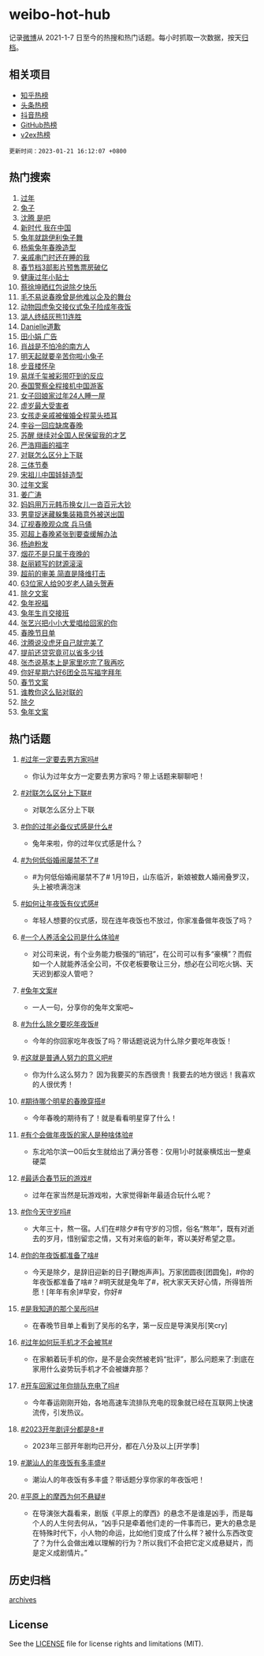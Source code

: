 # weibo-hot-hub

记录[微博](https://www.weibo.com)从 2021-1-7 日至今的热搜和热门话题。每小时抓取一次数据，按天[归档](archives)。

## 相关项目

- [知乎热榜](https://github.com/lonnyzhang423/zhihu-hot-hub)
- [头条热榜](https://github.com/lonnyzhang423/toutiao-hot-hub)
- [抖音热榜](https://github.com/lonnyzhang423/douyin-hot-hub)
- [GitHub热榜](https://github.com/lonnyzhang423/github-hot-hub)
- [v2ex热榜](https://github.com/lonnyzhang423/v2ex-hot-hub)


`更新时间：2023-01-21 16:12:07 +0800`

## 热门搜索

1. [过年](https://m.weibo.cn/search?containerid=100103type%3D1%26t%3D10%26q%3D%23%E8%BF%87%E5%B9%B4%23&stream_entry_id=51&isnewpage=1&extparam=seat%3D1%26c_type%3D51%26cate%3D10103%26pos%3D0%26filter_type%3Drealtimehot%26dgr%3D0%26display_time%3D1674288726%26pre_seqid%3D167428872643503624229&luicode=10000011&lfid=106003type%253D25%2526t%253D3%2526disable_hot%253D1%2526filter_type%253Drealtimehot)
1. [兔子](https://m.weibo.cn/search?containerid=100103type%3D1%26t%3D10%26q%3D%E5%85%94%E5%AD%90&stream_entry_id=31&isnewpage=1&extparam=seat%3D1%26c_type%3D31%26stream_entry_id%3D31%26realpos%3D1%26lcate%3D5001%26pos%3D0%26flag%3D16%26cate%3D5001%26q%3D%25E5%2585%2594%25E5%25AD%2590%26band_rank%3D1%26dgr%3D0%26filter_type%3Drealtimehot%26display_time%3D1674288726%26pre_seqid%3D167428872643503624229&luicode=10000011&lfid=106003type%253D25%2526t%253D3%2526disable_hot%253D1%2526filter_type%253Drealtimehot)
1. [沈腾 是吧](https://m.weibo.cn/search?containerid=100103type%3D1%26t%3D10%26q%3D%E6%B2%88%E8%85%BE+%E6%98%AF%E5%90%A7&stream_entry_id=31&isnewpage=1&extparam=seat%3D1%26c_type%3D31%26stream_entry_id%3D31%26realpos%3D2%26lcate%3D5001%26pos%3D1%26flag%3D0%26cate%3D5001%26q%3D%25E6%25B2%2588%25E8%2585%25BE%2520%25E6%2598%25AF%25E5%2590%25A7%26band_rank%3D2%26dgr%3D0%26filter_type%3Drealtimehot%26display_time%3D1674288726%26pre_seqid%3D167428872643503624229&luicode=10000011&lfid=106003type%253D25%2526t%253D3%2526disable_hot%253D1%2526filter_type%253Drealtimehot)
1. [新时代 我在中国](https://m.weibo.cn/search?containerid=100103type%3D1%26t%3D10%26q%3D%23%E6%96%B0%E6%97%B6%E4%BB%A3+%E6%88%91%E5%9C%A8%E4%B8%AD%E5%9B%BD%23&stream_entry_id=31&isnewpage=1&extparam=seat%3D1%26c_type%3D31%26stream_entry_id%3D31%26realpos%3D3%26lcate%3D5001%26pos%3D2%26flag%3D0%26cate%3D5001%26q%3D%2523%25E6%2596%25B0%25E6%2597%25B6%25E4%25BB%25A3%2520%25E6%2588%2591%25E5%259C%25A8%25E4%25B8%25AD%25E5%259B%25BD%2523%26band_rank%3D3%26dgr%3D0%26filter_type%3Drealtimehot%26display_time%3D1674288726%26pre_seqid%3D167428872643503624229&luicode=10000011&lfid=106003type%253D25%2526t%253D3%2526disable_hot%253D1%2526filter_type%253Drealtimehot)
1. [兔年就跳伊利兔子舞](https://m.weibo.cn/search?containerid=100103type%3D1%26t%3D10%26q%3D%23%E5%85%94%E5%B9%B4%E5%B0%B1%E8%B7%B3%E4%BC%8A%E5%88%A9%E5%85%94%E5%AD%90%E8%88%9E%23&stream_entry_id=31&isnewpage=1&extparam=seat%3D1%26c_type%3D31%26stream_entry_id%3D31%26lcate%3D5001%26pos%3D3%26cate%3D5001%26topic_ad%3D1%26q%3D%2523%25E5%2585%2594%25E5%25B9%25B4%25E5%25B0%25B1%25E8%25B7%25B3%25E4%25BC%258A%25E5%2588%25A9%25E5%2585%2594%25E5%25AD%2590%25E8%2588%259E%2523%26band_rank%3D4%26dgr%3D0%26filter_type%3Drealtimehot%26adid%3D178507%26display_time%3D1674288726%26pre_seqid%3D167428872643503624229&luicode=10000011&lfid=106003type%253D25%2526t%253D3%2526disable_hot%253D1%2526filter_type%253Drealtimehot)
1. [杨紫兔年春晚造型](https://m.weibo.cn/search?containerid=100103type%3D1%26t%3D10%26q%3D%23%E6%9D%A8%E7%B4%AB%E5%85%94%E5%B9%B4%E6%98%A5%E6%99%9A%E9%80%A0%E5%9E%8B%23&stream_entry_id=31&isnewpage=1&extparam=seat%3D1%26c_type%3D31%26stream_entry_id%3D31%26realpos%3D4%26lcate%3D5001%26pos%3D4%26flag%3D1%26cate%3D5001%26q%3D%2523%25E6%259D%25A8%25E7%25B4%25AB%25E5%2585%2594%25E5%25B9%25B4%25E6%2598%25A5%25E6%2599%259A%25E9%2580%25A0%25E5%259E%258B%2523%26band_rank%3D4%26dgr%3D0%26filter_type%3Drealtimehot%26display_time%3D1674288726%26pre_seqid%3D167428872643503624229&luicode=10000011&lfid=106003type%253D25%2526t%253D3%2526disable_hot%253D1%2526filter_type%253Drealtimehot)
1. [亲戚串门时还在睡的我](https://m.weibo.cn/search?containerid=100103type%3D1%26t%3D10%26q%3D%23%E4%BA%B2%E6%88%9A%E4%B8%B2%E9%97%A8%E6%97%B6%E8%BF%98%E5%9C%A8%E7%9D%A1%E7%9A%84%E6%88%91%23&stream_entry_id=31&isnewpage=1&extparam=seat%3D1%26c_type%3D31%26stream_entry_id%3D31%26realpos%3D5%26lcate%3D5001%26pos%3D5%26flag%3D0%26cate%3D5001%26q%3D%2523%25E4%25BA%25B2%25E6%2588%259A%25E4%25B8%25B2%25E9%2597%25A8%25E6%2597%25B6%25E8%25BF%2598%25E5%259C%25A8%25E7%259D%25A1%25E7%259A%2584%25E6%2588%2591%2523%26band_rank%3D5%26dgr%3D0%26filter_type%3Drealtimehot%26display_time%3D1674288726%26pre_seqid%3D167428872643503624229&luicode=10000011&lfid=106003type%253D25%2526t%253D3%2526disable_hot%253D1%2526filter_type%253Drealtimehot)
1. [春节档3部影片预售票房破亿](https://m.weibo.cn/search?containerid=100103type%3D1%26t%3D10%26q%3D%23%E6%98%A5%E8%8A%82%E6%A1%A33%E9%83%A8%E5%BD%B1%E7%89%87%E9%A2%84%E5%94%AE%E7%A5%A8%E6%88%BF%E7%A0%B4%E4%BA%BF%23&stream_entry_id=31&isnewpage=1&extparam=seat%3D1%26c_type%3D31%26stream_entry_id%3D31%26realpos%3D6%26lcate%3D5001%26pos%3D6%26flag%3D0%26cate%3D5001%26q%3D%2523%25E6%2598%25A5%25E8%258A%2582%25E6%25A1%25A33%25E9%2583%25A8%25E5%25BD%25B1%25E7%2589%2587%25E9%25A2%2584%25E5%2594%25AE%25E7%25A5%25A8%25E6%2588%25BF%25E7%25A0%25B4%25E4%25BA%25BF%2523%26band_rank%3D6%26dgr%3D0%26filter_type%3Drealtimehot%26display_time%3D1674288726%26pre_seqid%3D167428872643503624229&luicode=10000011&lfid=106003type%253D25%2526t%253D3%2526disable_hot%253D1%2526filter_type%253Drealtimehot)
1. [健康过年小贴士](https://m.weibo.cn/search?containerid=100103type%3D1%26t%3D10%26q%3D%23%E5%81%A5%E5%BA%B7%E8%BF%87%E5%B9%B4%E5%B0%8F%E8%B4%B4%E5%A3%AB%23&stream_entry_id=31&isnewpage=1&extparam=seat%3D1%26c_type%3D31%26stream_entry_id%3D31%26lcate%3D5001%26pos%3D7%26cate%3D5001%26q%3D%2523%25E5%2581%25A5%25E5%25BA%25B7%25E8%25BF%2587%25E5%25B9%25B4%25E5%25B0%258F%25E8%25B4%25B4%25E5%25A3%25AB%2523%26band_rank%3D7%26dgr%3D0%26filter_type%3Drealtimehot%26adid%3D178481%26display_time%3D1674288726%26pre_seqid%3D167428872643503624229&luicode=10000011&lfid=106003type%253D25%2526t%253D3%2526disable_hot%253D1%2526filter_type%253Drealtimehot)
1. [蔡徐坤晒红包说除夕快乐](https://m.weibo.cn/search?containerid=100103type%3D1%26t%3D10%26q%3D%23%E8%94%A1%E5%BE%90%E5%9D%A4%E6%99%92%E7%BA%A2%E5%8C%85%E8%AF%B4%E9%99%A4%E5%A4%95%E5%BF%AB%E4%B9%90%23&stream_entry_id=31&isnewpage=1&extparam=seat%3D1%26c_type%3D31%26stream_entry_id%3D31%26realpos%3D7%26lcate%3D5001%26pos%3D8%26flag%3D1%26cate%3D5001%26q%3D%2523%25E8%2594%25A1%25E5%25BE%2590%25E5%259D%25A4%25E6%2599%2592%25E7%25BA%25A2%25E5%258C%2585%25E8%25AF%25B4%25E9%2599%25A4%25E5%25A4%2595%25E5%25BF%25AB%25E4%25B9%2590%2523%26band_rank%3D7%26dgr%3D0%26filter_type%3Drealtimehot%26display_time%3D1674288726%26pre_seqid%3D167428872643503624229&luicode=10000011&lfid=106003type%253D25%2526t%253D3%2526disable_hot%253D1%2526filter_type%253Drealtimehot)
1. [毛不易说春晚曾是他难以企及的舞台](https://m.weibo.cn/search?containerid=100103type%3D1%26t%3D10%26q%3D%23%E6%AF%9B%E4%B8%8D%E6%98%93%E8%AF%B4%E6%98%A5%E6%99%9A%E6%9B%BE%E6%98%AF%E4%BB%96%E9%9A%BE%E4%BB%A5%E4%BC%81%E5%8F%8A%E7%9A%84%E8%88%9E%E5%8F%B0%23&stream_entry_id=31&isnewpage=1&extparam=seat%3D1%26c_type%3D31%26stream_entry_id%3D31%26realpos%3D8%26lcate%3D5001%26pos%3D9%26flag%3D1%26cate%3D5001%26q%3D%2523%25E6%25AF%259B%25E4%25B8%258D%25E6%2598%2593%25E8%25AF%25B4%25E6%2598%25A5%25E6%2599%259A%25E6%259B%25BE%25E6%2598%25AF%25E4%25BB%2596%25E9%259A%25BE%25E4%25BB%25A5%25E4%25BC%2581%25E5%258F%258A%25E7%259A%2584%25E8%2588%259E%25E5%258F%25B0%2523%26band_rank%3D8%26dgr%3D0%26filter_type%3Drealtimehot%26display_time%3D1674288726%26pre_seqid%3D167428872643503624229&luicode=10000011&lfid=106003type%253D25%2526t%253D3%2526disable_hot%253D1%2526filter_type%253Drealtimehot)
1. [动物园虎兔交接仪式兔子险成年夜饭](https://m.weibo.cn/search?containerid=100103type%3D1%26t%3D10%26q%3D%23%E5%8A%A8%E7%89%A9%E5%9B%AD%E8%99%8E%E5%85%94%E4%BA%A4%E6%8E%A5%E4%BB%AA%E5%BC%8F%E5%85%94%E5%AD%90%E9%99%A9%E6%88%90%E5%B9%B4%E5%A4%9C%E9%A5%AD%23&stream_entry_id=31&isnewpage=1&extparam=seat%3D1%26c_type%3D31%26stream_entry_id%3D31%26realpos%3D9%26lcate%3D5001%26pos%3D10%26flag%3D0%26cate%3D5001%26q%3D%2523%25E5%258A%25A8%25E7%2589%25A9%25E5%259B%25AD%25E8%2599%258E%25E5%2585%2594%25E4%25BA%25A4%25E6%258E%25A5%25E4%25BB%25AA%25E5%25BC%258F%25E5%2585%2594%25E5%25AD%2590%25E9%2599%25A9%25E6%2588%2590%25E5%25B9%25B4%25E5%25A4%259C%25E9%25A5%25AD%2523%26band_rank%3D9%26dgr%3D0%26filter_type%3Drealtimehot%26display_time%3D1674288726%26pre_seqid%3D167428872643503624229&luicode=10000011&lfid=106003type%253D25%2526t%253D3%2526disable_hot%253D1%2526filter_type%253Drealtimehot)
1. [湖人终结灰熊11连胜](https://m.weibo.cn/search?containerid=100103type%3D1%26t%3D10%26q%3D%23%E6%B9%96%E4%BA%BA%E7%BB%88%E7%BB%93%E7%81%B0%E7%86%8A11%E8%BF%9E%E8%83%9C%23&stream_entry_id=31&isnewpage=1&extparam=seat%3D1%26c_type%3D31%26stream_entry_id%3D31%26realpos%3D10%26lcate%3D5001%26pos%3D11%26flag%3D0%26cate%3D5001%26q%3D%2523%25E6%25B9%2596%25E4%25BA%25BA%25E7%25BB%2588%25E7%25BB%2593%25E7%2581%25B0%25E7%2586%258A11%25E8%25BF%259E%25E8%2583%259C%2523%26band_rank%3D10%26dgr%3D0%26filter_type%3Drealtimehot%26display_time%3D1674288726%26pre_seqid%3D167428872643503624229&luicode=10000011&lfid=106003type%253D25%2526t%253D3%2526disable_hot%253D1%2526filter_type%253Drealtimehot)
1. [Danielle道歉](https://m.weibo.cn/search?containerid=100103type%3D1%26t%3D10%26q%3D%23Danielle%E9%81%93%E6%AD%89%23&stream_entry_id=31&isnewpage=1&extparam=seat%3D1%26c_type%3D31%26stream_entry_id%3D31%26realpos%3D11%26lcate%3D5001%26pos%3D12%26flag%3D1%26cate%3D5001%26q%3D%2523Danielle%25E9%2581%2593%25E6%25AD%2589%2523%26band_rank%3D11%26dgr%3D0%26filter_type%3Drealtimehot%26display_time%3D1674288726%26pre_seqid%3D167428872643503624229&luicode=10000011&lfid=106003type%253D25%2526t%253D3%2526disable_hot%253D1%2526filter_type%253Drealtimehot)
1. [田小娟 广告](https://m.weibo.cn/search?containerid=100103type%3D1%26t%3D10%26q%3D%E7%94%B0%E5%B0%8F%E5%A8%9F+%E5%B9%BF%E5%91%8A&stream_entry_id=31&isnewpage=1&extparam=seat%3D1%26c_type%3D31%26stream_entry_id%3D31%26realpos%3D12%26lcate%3D5001%26pos%3D13%26flag%3D1%26cate%3D5001%26q%3D%25E7%2594%25B0%25E5%25B0%258F%25E5%25A8%259F%2520%25E5%25B9%25BF%25E5%2591%258A%26band_rank%3D12%26dgr%3D0%26filter_type%3Drealtimehot%26display_time%3D1674288726%26pre_seqid%3D167428872643503624229&luicode=10000011&lfid=106003type%253D25%2526t%253D3%2526disable_hot%253D1%2526filter_type%253Drealtimehot)
1. [肖战是不怕冷的南方人](https://m.weibo.cn/search?containerid=100103type%3D1%26t%3D10%26q%3D%23%E8%82%96%E6%88%98%E6%98%AF%E4%B8%8D%E6%80%95%E5%86%B7%E7%9A%84%E5%8D%97%E6%96%B9%E4%BA%BA%23&stream_entry_id=31&isnewpage=1&extparam=seat%3D1%26c_type%3D31%26stream_entry_id%3D31%26realpos%3D13%26lcate%3D5001%26pos%3D14%26flag%3D1%26cate%3D5001%26q%3D%2523%25E8%2582%2596%25E6%2588%2598%25E6%2598%25AF%25E4%25B8%258D%25E6%2580%2595%25E5%2586%25B7%25E7%259A%2584%25E5%258D%2597%25E6%2596%25B9%25E4%25BA%25BA%2523%26band_rank%3D13%26dgr%3D0%26filter_type%3Drealtimehot%26display_time%3D1674288726%26pre_seqid%3D167428872643503624229&luicode=10000011&lfid=106003type%253D25%2526t%253D3%2526disable_hot%253D1%2526filter_type%253Drealtimehot)
1. [明天起就要辛苦你啦小兔子](https://m.weibo.cn/search?containerid=100103type%3D1%26t%3D10%26q%3D%23%E6%98%8E%E5%A4%A9%E8%B5%B7%E5%B0%B1%E8%A6%81%E8%BE%9B%E8%8B%A6%E4%BD%A0%E5%95%A6%E5%B0%8F%E5%85%94%E5%AD%90%23&stream_entry_id=31&isnewpage=1&extparam=seat%3D1%26c_type%3D31%26stream_entry_id%3D31%26realpos%3D14%26lcate%3D5001%26pos%3D15%26flag%3D0%26cate%3D5001%26q%3D%2523%25E6%2598%258E%25E5%25A4%25A9%25E8%25B5%25B7%25E5%25B0%25B1%25E8%25A6%2581%25E8%25BE%259B%25E8%258B%25A6%25E4%25BD%25A0%25E5%2595%25A6%25E5%25B0%258F%25E5%2585%2594%25E5%25AD%2590%2523%26band_rank%3D14%26dgr%3D0%26filter_type%3Drealtimehot%26display_time%3D1674288726%26pre_seqid%3D167428872643503624229&luicode=10000011&lfid=106003type%253D25%2526t%253D3%2526disable_hot%253D1%2526filter_type%253Drealtimehot)
1. [步音楼怀孕](https://m.weibo.cn/search?containerid=100103type%3D1%26t%3D10%26q%3D%23%E6%AD%A5%E9%9F%B3%E6%A5%BC%E6%80%80%E5%AD%95%23&stream_entry_id=31&isnewpage=1&extparam=seat%3D1%26c_type%3D31%26stream_entry_id%3D31%26realpos%3D15%26lcate%3D5001%26pos%3D16%26flag%3D2%26cate%3D5001%26q%3D%2523%25E6%25AD%25A5%25E9%259F%25B3%25E6%25A5%25BC%25E6%2580%2580%25E5%25AD%2595%2523%26band_rank%3D15%26dgr%3D0%26filter_type%3Drealtimehot%26display_time%3D1674288726%26pre_seqid%3D167428872643503624229&luicode=10000011&lfid=106003type%253D25%2526t%253D3%2526disable_hot%253D1%2526filter_type%253Drealtimehot)
1. [易烊千玺被彩带吓到的反应](https://m.weibo.cn/search?containerid=100103type%3D1%26t%3D10%26q%3D%23%E6%98%93%E7%83%8A%E5%8D%83%E7%8E%BA%E8%A2%AB%E5%BD%A9%E5%B8%A6%E5%90%93%E5%88%B0%E7%9A%84%E5%8F%8D%E5%BA%94%23&stream_entry_id=31&isnewpage=1&extparam=seat%3D1%26c_type%3D31%26stream_entry_id%3D31%26realpos%3D16%26lcate%3D5001%26pos%3D17%26flag%3D0%26cate%3D5001%26q%3D%2523%25E6%2598%2593%25E7%2583%258A%25E5%258D%2583%25E7%258E%25BA%25E8%25A2%25AB%25E5%25BD%25A9%25E5%25B8%25A6%25E5%2590%2593%25E5%2588%25B0%25E7%259A%2584%25E5%258F%258D%25E5%25BA%2594%2523%26band_rank%3D16%26dgr%3D0%26filter_type%3Drealtimehot%26display_time%3D1674288726%26pre_seqid%3D167428872643503624229&luicode=10000011&lfid=106003type%253D25%2526t%253D3%2526disable_hot%253D1%2526filter_type%253Drealtimehot)
1. [泰国警察全程接机中国游客](https://m.weibo.cn/search?containerid=100103type%3D1%26t%3D10%26q%3D%23%E6%B3%B0%E5%9B%BD%E8%AD%A6%E5%AF%9F%E5%85%A8%E7%A8%8B%E6%8E%A5%E6%9C%BA%E4%B8%AD%E5%9B%BD%E6%B8%B8%E5%AE%A2%23&stream_entry_id=31&isnewpage=1&extparam=seat%3D1%26c_type%3D31%26stream_entry_id%3D31%26realpos%3D17%26lcate%3D5001%26pos%3D18%26flag%3D0%26cate%3D5001%26q%3D%2523%25E6%25B3%25B0%25E5%259B%25BD%25E8%25AD%25A6%25E5%25AF%259F%25E5%2585%25A8%25E7%25A8%258B%25E6%258E%25A5%25E6%259C%25BA%25E4%25B8%25AD%25E5%259B%25BD%25E6%25B8%25B8%25E5%25AE%25A2%2523%26band_rank%3D17%26dgr%3D0%26filter_type%3Drealtimehot%26display_time%3D1674288726%26pre_seqid%3D167428872643503624229&luicode=10000011&lfid=106003type%253D25%2526t%253D3%2526disable_hot%253D1%2526filter_type%253Drealtimehot)
1. [女子回娘家过年24人睡一屋](https://m.weibo.cn/search?containerid=100103type%3D1%26t%3D10%26q%3D%23%E5%A5%B3%E5%AD%90%E5%9B%9E%E5%A8%98%E5%AE%B6%E8%BF%87%E5%B9%B424%E4%BA%BA%E7%9D%A1%E4%B8%80%E5%B1%8B%23&stream_entry_id=31&isnewpage=1&extparam=seat%3D1%26c_type%3D31%26stream_entry_id%3D31%26realpos%3D18%26lcate%3D5001%26pos%3D19%26flag%3D0%26cate%3D5001%26q%3D%2523%25E5%25A5%25B3%25E5%25AD%2590%25E5%259B%259E%25E5%25A8%2598%25E5%25AE%25B6%25E8%25BF%2587%25E5%25B9%25B424%25E4%25BA%25BA%25E7%259D%25A1%25E4%25B8%2580%25E5%25B1%258B%2523%26band_rank%3D18%26dgr%3D0%26filter_type%3Drealtimehot%26display_time%3D1674288726%26pre_seqid%3D167428872643503624229&luicode=10000011&lfid=106003type%253D25%2526t%253D3%2526disable_hot%253D1%2526filter_type%253Drealtimehot)
1. [虚岁最大受害者](https://m.weibo.cn/search?containerid=100103type%3D1%26t%3D10%26q%3D%23%E8%99%9A%E5%B2%81%E6%9C%80%E5%A4%A7%E5%8F%97%E5%AE%B3%E8%80%85%23&stream_entry_id=31&isnewpage=1&extparam=seat%3D1%26c_type%3D31%26stream_entry_id%3D31%26realpos%3D19%26lcate%3D5001%26pos%3D20%26flag%3D1%26cate%3D5001%26q%3D%2523%25E8%2599%259A%25E5%25B2%2581%25E6%259C%2580%25E5%25A4%25A7%25E5%258F%2597%25E5%25AE%25B3%25E8%2580%2585%2523%26band_rank%3D19%26dgr%3D0%26filter_type%3Drealtimehot%26display_time%3D1674288726%26pre_seqid%3D167428872643503624229&luicode=10000011&lfid=106003type%253D25%2526t%253D3%2526disable_hot%253D1%2526filter_type%253Drealtimehot)
1. [女孩走亲戚被催婚全程蒙头捂耳](https://m.weibo.cn/search?containerid=100103type%3D1%26t%3D10%26q%3D%23%E5%A5%B3%E5%AD%A9%E8%B5%B0%E4%BA%B2%E6%88%9A%E8%A2%AB%E5%82%AC%E5%A9%9A%E5%85%A8%E7%A8%8B%E8%92%99%E5%A4%B4%E6%8D%82%E8%80%B3%23&stream_entry_id=31&isnewpage=1&extparam=seat%3D1%26c_type%3D31%26stream_entry_id%3D31%26realpos%3D20%26lcate%3D5001%26pos%3D21%26flag%3D0%26cate%3D5001%26q%3D%2523%25E5%25A5%25B3%25E5%25AD%25A9%25E8%25B5%25B0%25E4%25BA%25B2%25E6%2588%259A%25E8%25A2%25AB%25E5%2582%25AC%25E5%25A9%259A%25E5%2585%25A8%25E7%25A8%258B%25E8%2592%2599%25E5%25A4%25B4%25E6%258D%2582%25E8%2580%25B3%2523%26band_rank%3D20%26dgr%3D0%26filter_type%3Drealtimehot%26display_time%3D1674288726%26pre_seqid%3D167428872643503624229&luicode=10000011&lfid=106003type%253D25%2526t%253D3%2526disable_hot%253D1%2526filter_type%253Drealtimehot)
1. [李谷一回应缺席春晚](https://m.weibo.cn/search?containerid=100103type%3D1%26t%3D10%26q%3D%23%E6%9D%8E%E8%B0%B7%E4%B8%80%E5%9B%9E%E5%BA%94%E7%BC%BA%E5%B8%AD%E6%98%A5%E6%99%9A%23&stream_entry_id=31&isnewpage=1&extparam=seat%3D1%26c_type%3D31%26stream_entry_id%3D31%26realpos%3D21%26lcate%3D5001%26pos%3D22%26flag%3D2%26cate%3D5001%26q%3D%2523%25E6%259D%258E%25E8%25B0%25B7%25E4%25B8%2580%25E5%259B%259E%25E5%25BA%2594%25E7%25BC%25BA%25E5%25B8%25AD%25E6%2598%25A5%25E6%2599%259A%2523%26band_rank%3D21%26dgr%3D0%26filter_type%3Drealtimehot%26display_time%3D1674288726%26pre_seqid%3D167428872643503624229&luicode=10000011&lfid=106003type%253D25%2526t%253D3%2526disable_hot%253D1%2526filter_type%253Drealtimehot)
1. [苏醒 继续对全国人民保留我的才艺](https://m.weibo.cn/search?containerid=100103type%3D1%26t%3D10%26q%3D%E8%8B%8F%E9%86%92+%E7%BB%A7%E7%BB%AD%E5%AF%B9%E5%85%A8%E5%9B%BD%E4%BA%BA%E6%B0%91%E4%BF%9D%E7%95%99%E6%88%91%E7%9A%84%E6%89%8D%E8%89%BA&stream_entry_id=31&isnewpage=1&extparam=seat%3D1%26c_type%3D31%26stream_entry_id%3D31%26realpos%3D22%26lcate%3D5001%26pos%3D23%26flag%3D1%26cate%3D5001%26q%3D%25E8%258B%258F%25E9%2586%2592%2520%25E7%25BB%25A7%25E7%25BB%25AD%25E5%25AF%25B9%25E5%2585%25A8%25E5%259B%25BD%25E4%25BA%25BA%25E6%25B0%2591%25E4%25BF%259D%25E7%2595%2599%25E6%2588%2591%25E7%259A%2584%25E6%2589%258D%25E8%2589%25BA%26band_rank%3D22%26dgr%3D0%26filter_type%3Drealtimehot%26display_time%3D1674288726%26pre_seqid%3D167428872643503624229&luicode=10000011&lfid=106003type%253D25%2526t%253D3%2526disable_hot%253D1%2526filter_type%253Drealtimehot)
1. [严浩翔画的福字](https://m.weibo.cn/search?containerid=100103type%3D1%26t%3D10%26q%3D%23%E4%B8%A5%E6%B5%A9%E7%BF%94%E7%94%BB%E7%9A%84%E7%A6%8F%E5%AD%97%23&stream_entry_id=31&isnewpage=1&extparam=seat%3D1%26c_type%3D31%26stream_entry_id%3D31%26realpos%3D23%26lcate%3D5001%26pos%3D24%26flag%3D1%26cate%3D5001%26q%3D%2523%25E4%25B8%25A5%25E6%25B5%25A9%25E7%25BF%2594%25E7%2594%25BB%25E7%259A%2584%25E7%25A6%258F%25E5%25AD%2597%2523%26band_rank%3D23%26dgr%3D0%26filter_type%3Drealtimehot%26display_time%3D1674288726%26pre_seqid%3D167428872643503624229&luicode=10000011&lfid=106003type%253D25%2526t%253D3%2526disable_hot%253D1%2526filter_type%253Drealtimehot)
1. [对联怎么区分上下联](https://m.weibo.cn/search?containerid=100103type%3D1%26t%3D10%26q%3D%23%E5%AF%B9%E8%81%94%E6%80%8E%E4%B9%88%E5%8C%BA%E5%88%86%E4%B8%8A%E4%B8%8B%E8%81%94%23&stream_entry_id=31&isnewpage=1&extparam=seat%3D1%26c_type%3D31%26stream_entry_id%3D31%26realpos%3D24%26lcate%3D5001%26pos%3D25%26flag%3D1%26cate%3D5001%26q%3D%2523%25E5%25AF%25B9%25E8%2581%2594%25E6%2580%258E%25E4%25B9%2588%25E5%258C%25BA%25E5%2588%2586%25E4%25B8%258A%25E4%25B8%258B%25E8%2581%2594%2523%26band_rank%3D24%26dgr%3D0%26filter_type%3Drealtimehot%26display_time%3D1674288726%26pre_seqid%3D167428872643503624229&luicode=10000011&lfid=106003type%253D25%2526t%253D3%2526disable_hot%253D1%2526filter_type%253Drealtimehot)
1. [三体节奏](https://m.weibo.cn/search?containerid=100103type%3D1%26t%3D10%26q%3D%23%E4%B8%89%E4%BD%93%E8%8A%82%E5%A5%8F%23&stream_entry_id=31&isnewpage=1&extparam=seat%3D1%26c_type%3D31%26stream_entry_id%3D31%26realpos%3D25%26lcate%3D5001%26pos%3D26%26flag%3D1%26cate%3D5001%26q%3D%2523%25E4%25B8%2589%25E4%25BD%2593%25E8%258A%2582%25E5%25A5%258F%2523%26band_rank%3D25%26dgr%3D0%26filter_type%3Drealtimehot%26display_time%3D1674288726%26pre_seqid%3D167428872643503624229&luicode=10000011&lfid=106003type%253D25%2526t%253D3%2526disable_hot%253D1%2526filter_type%253Drealtimehot)
1. [宋祖儿中国娃娃造型](https://m.weibo.cn/search?containerid=100103type%3D1%26t%3D10%26q%3D%23%E5%AE%8B%E7%A5%96%E5%84%BF%E4%B8%AD%E5%9B%BD%E5%A8%83%E5%A8%83%E9%80%A0%E5%9E%8B%23&stream_entry_id=31&isnewpage=1&extparam=seat%3D1%26c_type%3D31%26stream_entry_id%3D31%26realpos%3D26%26lcate%3D5001%26pos%3D27%26flag%3D1%26cate%3D5001%26q%3D%2523%25E5%25AE%258B%25E7%25A5%2596%25E5%2584%25BF%25E4%25B8%25AD%25E5%259B%25BD%25E5%25A8%2583%25E5%25A8%2583%25E9%2580%25A0%25E5%259E%258B%2523%26band_rank%3D26%26dgr%3D0%26filter_type%3Drealtimehot%26display_time%3D1674288726%26pre_seqid%3D167428872643503624229&luicode=10000011&lfid=106003type%253D25%2526t%253D3%2526disable_hot%253D1%2526filter_type%253Drealtimehot)
1. [过年文案](https://m.weibo.cn/search?containerid=100103type%3D1%26t%3D10%26q%3D%23%E8%BF%87%E5%B9%B4%E6%96%87%E6%A1%88%23&stream_entry_id=31&isnewpage=1&extparam=seat%3D1%26c_type%3D31%26stream_entry_id%3D31%26realpos%3D27%26lcate%3D5001%26pos%3D28%26flag%3D1%26cate%3D5001%26q%3D%2523%25E8%25BF%2587%25E5%25B9%25B4%25E6%2596%2587%25E6%25A1%2588%2523%26band_rank%3D27%26dgr%3D0%26filter_type%3Drealtimehot%26display_time%3D1674288726%26pre_seqid%3D167428872643503624229&luicode=10000011&lfid=106003type%253D25%2526t%253D3%2526disable_hot%253D1%2526filter_type%253Drealtimehot)
1. [姜广涛](https://m.weibo.cn/search?containerid=100103type%3D1%26t%3D10%26q%3D%23%E5%A7%9C%E5%B9%BF%E6%B6%9B%23&stream_entry_id=31&isnewpage=1&extparam=seat%3D1%26c_type%3D31%26stream_entry_id%3D31%26realpos%3D28%26lcate%3D5001%26pos%3D29%26flag%3D0%26cate%3D5001%26q%3D%2523%25E5%25A7%259C%25E5%25B9%25BF%25E6%25B6%259B%2523%26band_rank%3D28%26dgr%3D0%26filter_type%3Drealtimehot%26display_time%3D1674288726%26pre_seqid%3D167428872643503624229&luicode=10000011&lfid=106003type%253D25%2526t%253D3%2526disable_hot%253D1%2526filter_type%253Drealtimehot)
1. [妈妈用万元韩币换女儿一沓百元大钞](https://m.weibo.cn/search?containerid=100103type%3D1%26t%3D10%26q%3D%23%E5%A6%88%E5%A6%88%E7%94%A8%E4%B8%87%E5%85%83%E9%9F%A9%E5%B8%81%E6%8D%A2%E5%A5%B3%E5%84%BF%E4%B8%80%E6%B2%93%E7%99%BE%E5%85%83%E5%A4%A7%E9%92%9E%23&stream_entry_id=31&isnewpage=1&extparam=seat%3D1%26c_type%3D31%26stream_entry_id%3D31%26realpos%3D29%26lcate%3D5001%26pos%3D30%26flag%3D0%26cate%3D5001%26q%3D%2523%25E5%25A6%2588%25E5%25A6%2588%25E7%2594%25A8%25E4%25B8%2587%25E5%2585%2583%25E9%259F%25A9%25E5%25B8%2581%25E6%258D%25A2%25E5%25A5%25B3%25E5%2584%25BF%25E4%25B8%2580%25E6%25B2%2593%25E7%2599%25BE%25E5%2585%2583%25E5%25A4%25A7%25E9%2592%259E%2523%26band_rank%3D29%26dgr%3D0%26filter_type%3Drealtimehot%26display_time%3D1674288726%26pre_seqid%3D167428872643503624229&luicode=10000011&lfid=106003type%253D25%2526t%253D3%2526disable_hot%253D1%2526filter_type%253Drealtimehot)
1. [男童捉迷藏躲集装箱意外被送出国](https://m.weibo.cn/search?containerid=100103type%3D1%26t%3D10%26q%3D%23%E7%94%B7%E7%AB%A5%E6%8D%89%E8%BF%B7%E8%97%8F%E8%BA%B2%E9%9B%86%E8%A3%85%E7%AE%B1%E6%84%8F%E5%A4%96%E8%A2%AB%E9%80%81%E5%87%BA%E5%9B%BD%23&stream_entry_id=31&isnewpage=1&extparam=seat%3D1%26c_type%3D31%26stream_entry_id%3D31%26realpos%3D30%26lcate%3D5001%26pos%3D31%26flag%3D0%26cate%3D5001%26q%3D%2523%25E7%2594%25B7%25E7%25AB%25A5%25E6%258D%2589%25E8%25BF%25B7%25E8%2597%258F%25E8%25BA%25B2%25E9%259B%2586%25E8%25A3%2585%25E7%25AE%25B1%25E6%2584%258F%25E5%25A4%2596%25E8%25A2%25AB%25E9%2580%2581%25E5%2587%25BA%25E5%259B%25BD%2523%26band_rank%3D30%26dgr%3D0%26filter_type%3Drealtimehot%26display_time%3D1674288726%26pre_seqid%3D167428872643503624229&luicode=10000011&lfid=106003type%253D25%2526t%253D3%2526disable_hot%253D1%2526filter_type%253Drealtimehot)
1. [辽视春晚观众席 兵马俑](https://m.weibo.cn/search?containerid=100103type%3D1%26t%3D10%26q%3D%E8%BE%BD%E8%A7%86%E6%98%A5%E6%99%9A%E8%A7%82%E4%BC%97%E5%B8%AD+%E5%85%B5%E9%A9%AC%E4%BF%91&stream_entry_id=31&isnewpage=1&extparam=seat%3D1%26c_type%3D31%26stream_entry_id%3D31%26realpos%3D31%26lcate%3D5001%26pos%3D32%26flag%3D0%26cate%3D5001%26q%3D%25E8%25BE%25BD%25E8%25A7%2586%25E6%2598%25A5%25E6%2599%259A%25E8%25A7%2582%25E4%25BC%2597%25E5%25B8%25AD%2520%25E5%2585%25B5%25E9%25A9%25AC%25E4%25BF%2591%26band_rank%3D31%26dgr%3D0%26filter_type%3Drealtimehot%26display_time%3D1674288726%26pre_seqid%3D167428872643503624229&luicode=10000011&lfid=106003type%253D25%2526t%253D3%2526disable_hot%253D1%2526filter_type%253Drealtimehot)
1. [邓超上春晚紧张到要查缓解办法](https://m.weibo.cn/search?containerid=100103type%3D1%26t%3D10%26q%3D%23%E9%82%93%E8%B6%85%E4%B8%8A%E6%98%A5%E6%99%9A%E7%B4%A7%E5%BC%A0%E5%88%B0%E8%A6%81%E6%9F%A5%E7%BC%93%E8%A7%A3%E5%8A%9E%E6%B3%95%23&stream_entry_id=31&isnewpage=1&extparam=seat%3D1%26c_type%3D31%26stream_entry_id%3D31%26realpos%3D32%26lcate%3D5001%26pos%3D33%26flag%3D1%26cate%3D5001%26q%3D%2523%25E9%2582%2593%25E8%25B6%2585%25E4%25B8%258A%25E6%2598%25A5%25E6%2599%259A%25E7%25B4%25A7%25E5%25BC%25A0%25E5%2588%25B0%25E8%25A6%2581%25E6%259F%25A5%25E7%25BC%2593%25E8%25A7%25A3%25E5%258A%259E%25E6%25B3%2595%2523%26band_rank%3D32%26dgr%3D0%26filter_type%3Drealtimehot%26display_time%3D1674288726%26pre_seqid%3D167428872643503624229&luicode=10000011&lfid=106003type%253D25%2526t%253D3%2526disable_hot%253D1%2526filter_type%253Drealtimehot)
1. [杨迪粉发](https://m.weibo.cn/search?containerid=100103type%3D1%26t%3D10%26q%3D%23%E6%9D%A8%E8%BF%AA%E7%B2%89%E5%8F%91%23&stream_entry_id=31&isnewpage=1&extparam=seat%3D1%26c_type%3D31%26stream_entry_id%3D31%26realpos%3D33%26lcate%3D5001%26pos%3D34%26flag%3D0%26cate%3D5001%26q%3D%2523%25E6%259D%25A8%25E8%25BF%25AA%25E7%25B2%2589%25E5%258F%2591%2523%26band_rank%3D33%26dgr%3D0%26filter_type%3Drealtimehot%26display_time%3D1674288726%26pre_seqid%3D167428872643503624229&luicode=10000011&lfid=106003type%253D25%2526t%253D3%2526disable_hot%253D1%2526filter_type%253Drealtimehot)
1. [烟花不是只属于夜晚的](https://m.weibo.cn/search?containerid=100103type%3D1%26t%3D10%26q%3D%23%E7%83%9F%E8%8A%B1%E4%B8%8D%E6%98%AF%E5%8F%AA%E5%B1%9E%E4%BA%8E%E5%A4%9C%E6%99%9A%E7%9A%84%23&stream_entry_id=31&isnewpage=1&extparam=seat%3D1%26c_type%3D31%26stream_entry_id%3D31%26realpos%3D34%26lcate%3D5001%26pos%3D35%26flag%3D1%26cate%3D5001%26q%3D%2523%25E7%2583%259F%25E8%258A%25B1%25E4%25B8%258D%25E6%2598%25AF%25E5%258F%25AA%25E5%25B1%259E%25E4%25BA%258E%25E5%25A4%259C%25E6%2599%259A%25E7%259A%2584%2523%26band_rank%3D34%26dgr%3D0%26filter_type%3Drealtimehot%26display_time%3D1674288726%26pre_seqid%3D167428872643503624229&luicode=10000011&lfid=106003type%253D25%2526t%253D3%2526disable_hot%253D1%2526filter_type%253Drealtimehot)
1. [赵丽颖写的财源滚滚](https://m.weibo.cn/search?containerid=100103type%3D1%26t%3D10%26q%3D%23%E8%B5%B5%E4%B8%BD%E9%A2%96%E5%86%99%E7%9A%84%E8%B4%A2%E6%BA%90%E6%BB%9A%E6%BB%9A%23&stream_entry_id=31&isnewpage=1&extparam=seat%3D1%26c_type%3D31%26stream_entry_id%3D31%26realpos%3D35%26lcate%3D5001%26pos%3D36%26flag%3D1%26cate%3D5001%26q%3D%2523%25E8%25B5%25B5%25E4%25B8%25BD%25E9%25A2%2596%25E5%2586%2599%25E7%259A%2584%25E8%25B4%25A2%25E6%25BA%2590%25E6%25BB%259A%25E6%25BB%259A%2523%26band_rank%3D35%26dgr%3D0%26filter_type%3Drealtimehot%26display_time%3D1674288726%26pre_seqid%3D167428872643503624229&luicode=10000011&lfid=106003type%253D25%2526t%253D3%2526disable_hot%253D1%2526filter_type%253Drealtimehot)
1. [超前的审美 简直是降维打击](https://m.weibo.cn/search?containerid=100103type%3D1%26t%3D10%26q%3D%E8%B6%85%E5%89%8D%E7%9A%84%E5%AE%A1%E7%BE%8E+%E7%AE%80%E7%9B%B4%E6%98%AF%E9%99%8D%E7%BB%B4%E6%89%93%E5%87%BB&stream_entry_id=31&isnewpage=1&extparam=seat%3D1%26c_type%3D31%26stream_entry_id%3D31%26realpos%3D36%26lcate%3D5001%26pos%3D37%26flag%3D0%26cate%3D5001%26q%3D%25E8%25B6%2585%25E5%2589%258D%25E7%259A%2584%25E5%25AE%25A1%25E7%25BE%258E%2520%25E7%25AE%2580%25E7%259B%25B4%25E6%2598%25AF%25E9%2599%258D%25E7%25BB%25B4%25E6%2589%2593%25E5%2587%25BB%26band_rank%3D36%26dgr%3D0%26filter_type%3Drealtimehot%26display_time%3D1674288726%26pre_seqid%3D167428872643503624229&luicode=10000011&lfid=106003type%253D25%2526t%253D3%2526disable_hot%253D1%2526filter_type%253Drealtimehot)
1. [63位家人给90岁老人磕头贺寿](https://m.weibo.cn/search?containerid=100103type%3D1%26t%3D10%26q%3D%2363%E4%BD%8D%E5%AE%B6%E4%BA%BA%E7%BB%9990%E5%B2%81%E8%80%81%E4%BA%BA%E7%A3%95%E5%A4%B4%E8%B4%BA%E5%AF%BF%23&stream_entry_id=31&isnewpage=1&extparam=seat%3D1%26c_type%3D31%26stream_entry_id%3D31%26realpos%3D37%26lcate%3D5001%26pos%3D38%26flag%3D1%26cate%3D5001%26q%3D%252363%25E4%25BD%258D%25E5%25AE%25B6%25E4%25BA%25BA%25E7%25BB%259990%25E5%25B2%2581%25E8%2580%2581%25E4%25BA%25BA%25E7%25A3%2595%25E5%25A4%25B4%25E8%25B4%25BA%25E5%25AF%25BF%2523%26band_rank%3D37%26dgr%3D0%26filter_type%3Drealtimehot%26display_time%3D1674288726%26pre_seqid%3D167428872643503624229&luicode=10000011&lfid=106003type%253D25%2526t%253D3%2526disable_hot%253D1%2526filter_type%253Drealtimehot)
1. [除夕文案](https://m.weibo.cn/search?containerid=100103type%3D1%26t%3D10%26q%3D%23%E9%99%A4%E5%A4%95%E6%96%87%E6%A1%88%23&stream_entry_id=31&isnewpage=1&extparam=seat%3D1%26c_type%3D31%26stream_entry_id%3D31%26realpos%3D38%26lcate%3D5001%26pos%3D39%26flag%3D0%26cate%3D5001%26q%3D%2523%25E9%2599%25A4%25E5%25A4%2595%25E6%2596%2587%25E6%25A1%2588%2523%26band_rank%3D38%26dgr%3D0%26filter_type%3Drealtimehot%26display_time%3D1674288726%26pre_seqid%3D167428872643503624229&luicode=10000011&lfid=106003type%253D25%2526t%253D3%2526disable_hot%253D1%2526filter_type%253Drealtimehot)
1. [兔年祝福](https://m.weibo.cn/search?containerid=100103type%3D1%26t%3D10%26q%3D%23%E5%85%94%E5%B9%B4%E7%A5%9D%E7%A6%8F%23&stream_entry_id=31&isnewpage=1&extparam=seat%3D1%26c_type%3D31%26stream_entry_id%3D31%26realpos%3D39%26lcate%3D5001%26pos%3D40%26flag%3D0%26cate%3D5001%26q%3D%2523%25E5%2585%2594%25E5%25B9%25B4%25E7%25A5%259D%25E7%25A6%258F%2523%26band_rank%3D39%26dgr%3D0%26filter_type%3Drealtimehot%26display_time%3D1674288726%26pre_seqid%3D167428872643503624229&luicode=10000011&lfid=106003type%253D25%2526t%253D3%2526disable_hot%253D1%2526filter_type%253Drealtimehot)
1. [兔年生肖交接班](https://m.weibo.cn/search?containerid=100103type%3D1%26t%3D10%26q%3D%23%E5%85%94%E5%B9%B4%E7%94%9F%E8%82%96%E4%BA%A4%E6%8E%A5%E7%8F%AD%23&stream_entry_id=31&isnewpage=1&extparam=seat%3D1%26c_type%3D31%26stream_entry_id%3D31%26realpos%3D40%26lcate%3D5001%26pos%3D41%26flag%3D1%26cate%3D5001%26q%3D%2523%25E5%2585%2594%25E5%25B9%25B4%25E7%2594%259F%25E8%2582%2596%25E4%25BA%25A4%25E6%258E%25A5%25E7%258F%25AD%2523%26band_rank%3D40%26dgr%3D0%26filter_type%3Drealtimehot%26display_time%3D1674288726%26pre_seqid%3D167428872643503624229&luicode=10000011&lfid=106003type%253D25%2526t%253D3%2526disable_hot%253D1%2526filter_type%253Drealtimehot)
1. [张艺兴把小小大爱唱给回家的你](https://m.weibo.cn/search?containerid=100103type%3D1%26t%3D10%26q%3D%23%E5%BC%A0%E8%89%BA%E5%85%B4%E6%8A%8A%E5%B0%8F%E5%B0%8F%E5%A4%A7%E7%88%B1%E5%94%B1%E7%BB%99%E5%9B%9E%E5%AE%B6%E7%9A%84%E4%BD%A0%23&stream_entry_id=31&isnewpage=1&extparam=seat%3D1%26c_type%3D31%26stream_entry_id%3D31%26realpos%3D41%26lcate%3D5001%26pos%3D42%26flag%3D1%26cate%3D5001%26q%3D%2523%25E5%25BC%25A0%25E8%2589%25BA%25E5%2585%25B4%25E6%258A%258A%25E5%25B0%258F%25E5%25B0%258F%25E5%25A4%25A7%25E7%2588%25B1%25E5%2594%25B1%25E7%25BB%2599%25E5%259B%259E%25E5%25AE%25B6%25E7%259A%2584%25E4%25BD%25A0%2523%26band_rank%3D41%26dgr%3D0%26filter_type%3Drealtimehot%26display_time%3D1674288726%26pre_seqid%3D167428872643503624229&luicode=10000011&lfid=106003type%253D25%2526t%253D3%2526disable_hot%253D1%2526filter_type%253Drealtimehot)
1. [春晚节目单](https://m.weibo.cn/search?containerid=100103type%3D1%26t%3D10%26q%3D%23%E6%98%A5%E6%99%9A%E8%8A%82%E7%9B%AE%E5%8D%95%23&stream_entry_id=31&isnewpage=1&extparam=seat%3D1%26c_type%3D31%26stream_entry_id%3D31%26realpos%3D42%26lcate%3D5001%26pos%3D43%26flag%3D0%26cate%3D5001%26q%3D%2523%25E6%2598%25A5%25E6%2599%259A%25E8%258A%2582%25E7%259B%25AE%25E5%258D%2595%2523%26band_rank%3D42%26dgr%3D0%26filter_type%3Drealtimehot%26display_time%3D1674288726%26pre_seqid%3D167428872643503624229&luicode=10000011&lfid=106003type%253D25%2526t%253D3%2526disable_hot%253D1%2526filter_type%253Drealtimehot)
1. [沈腾说没虎牙自己就完美了](https://m.weibo.cn/search?containerid=100103type%3D1%26t%3D10%26q%3D%23%E6%B2%88%E8%85%BE%E8%AF%B4%E6%B2%A1%E8%99%8E%E7%89%99%E8%87%AA%E5%B7%B1%E5%B0%B1%E5%AE%8C%E7%BE%8E%E4%BA%86%23&stream_entry_id=31&isnewpage=1&extparam=seat%3D1%26c_type%3D31%26stream_entry_id%3D31%26realpos%3D43%26lcate%3D5001%26pos%3D44%26flag%3D1%26cate%3D5001%26q%3D%2523%25E6%25B2%2588%25E8%2585%25BE%25E8%25AF%25B4%25E6%25B2%25A1%25E8%2599%258E%25E7%2589%2599%25E8%2587%25AA%25E5%25B7%25B1%25E5%25B0%25B1%25E5%25AE%258C%25E7%25BE%258E%25E4%25BA%2586%2523%26band_rank%3D43%26dgr%3D0%26filter_type%3Drealtimehot%26display_time%3D1674288726%26pre_seqid%3D167428872643503624229&luicode=10000011&lfid=106003type%253D25%2526t%253D3%2526disable_hot%253D1%2526filter_type%253Drealtimehot)
1. [提前还贷究竟可以省多少钱](https://m.weibo.cn/search?containerid=100103type%3D1%26t%3D10%26q%3D%23%E6%8F%90%E5%89%8D%E8%BF%98%E8%B4%B7%E7%A9%B6%E7%AB%9F%E5%8F%AF%E4%BB%A5%E7%9C%81%E5%A4%9A%E5%B0%91%E9%92%B1%23&stream_entry_id=31&isnewpage=1&extparam=seat%3D1%26c_type%3D31%26stream_entry_id%3D31%26realpos%3D44%26lcate%3D5001%26pos%3D45%26flag%3D0%26cate%3D5001%26q%3D%2523%25E6%258F%2590%25E5%2589%258D%25E8%25BF%2598%25E8%25B4%25B7%25E7%25A9%25B6%25E7%25AB%259F%25E5%258F%25AF%25E4%25BB%25A5%25E7%259C%2581%25E5%25A4%259A%25E5%25B0%2591%25E9%2592%25B1%2523%26band_rank%3D44%26dgr%3D0%26filter_type%3Drealtimehot%26display_time%3D1674288726%26pre_seqid%3D167428872643503624229&luicode=10000011&lfid=106003type%253D25%2526t%253D3%2526disable_hot%253D1%2526filter_type%253Drealtimehot)
1. [张杰说基本上是家里吃完了我再吃](https://m.weibo.cn/search?containerid=100103type%3D1%26t%3D10%26q%3D%23%E5%BC%A0%E6%9D%B0%E8%AF%B4%E5%9F%BA%E6%9C%AC%E4%B8%8A%E6%98%AF%E5%AE%B6%E9%87%8C%E5%90%83%E5%AE%8C%E4%BA%86%E6%88%91%E5%86%8D%E5%90%83%23&stream_entry_id=31&isnewpage=1&extparam=seat%3D1%26c_type%3D31%26stream_entry_id%3D31%26realpos%3D45%26lcate%3D5001%26pos%3D46%26flag%3D0%26cate%3D5001%26q%3D%2523%25E5%25BC%25A0%25E6%259D%25B0%25E8%25AF%25B4%25E5%259F%25BA%25E6%259C%25AC%25E4%25B8%258A%25E6%2598%25AF%25E5%25AE%25B6%25E9%2587%258C%25E5%2590%2583%25E5%25AE%258C%25E4%25BA%2586%25E6%2588%2591%25E5%2586%258D%25E5%2590%2583%2523%26band_rank%3D45%26dgr%3D0%26filter_type%3Drealtimehot%26display_time%3D1674288726%26pre_seqid%3D167428872643503624229&luicode=10000011&lfid=106003type%253D25%2526t%253D3%2526disable_hot%253D1%2526filter_type%253Drealtimehot)
1. [你好星期六好6团全员写福字拜年](https://m.weibo.cn/search?containerid=100103type%3D1%26t%3D10%26q%3D%23%E4%BD%A0%E5%A5%BD%E6%98%9F%E6%9C%9F%E5%85%AD%E5%A5%BD6%E5%9B%A2%E5%85%A8%E5%91%98%E5%86%99%E7%A6%8F%E5%AD%97%E6%8B%9C%E5%B9%B4%23&stream_entry_id=31&isnewpage=1&extparam=seat%3D1%26c_type%3D31%26stream_entry_id%3D31%26realpos%3D46%26lcate%3D5001%26pos%3D47%26flag%3D1%26cate%3D5001%26q%3D%2523%25E4%25BD%25A0%25E5%25A5%25BD%25E6%2598%259F%25E6%259C%259F%25E5%2585%25AD%25E5%25A5%25BD6%25E5%259B%25A2%25E5%2585%25A8%25E5%2591%2598%25E5%2586%2599%25E7%25A6%258F%25E5%25AD%2597%25E6%258B%259C%25E5%25B9%25B4%2523%26band_rank%3D46%26dgr%3D0%26filter_type%3Drealtimehot%26display_time%3D1674288726%26pre_seqid%3D167428872643503624229&luicode=10000011&lfid=106003type%253D25%2526t%253D3%2526disable_hot%253D1%2526filter_type%253Drealtimehot)
1. [春节文案](https://m.weibo.cn/search?containerid=100103type%3D1%26t%3D10%26q%3D%23%E6%98%A5%E8%8A%82%E6%96%87%E6%A1%88%23&stream_entry_id=31&isnewpage=1&extparam=seat%3D1%26c_type%3D31%26stream_entry_id%3D31%26realpos%3D47%26lcate%3D5001%26pos%3D48%26flag%3D1%26cate%3D5001%26q%3D%2523%25E6%2598%25A5%25E8%258A%2582%25E6%2596%2587%25E6%25A1%2588%2523%26band_rank%3D47%26dgr%3D0%26filter_type%3Drealtimehot%26display_time%3D1674288726%26pre_seqid%3D167428872643503624229&luicode=10000011&lfid=106003type%253D25%2526t%253D3%2526disable_hot%253D1%2526filter_type%253Drealtimehot)
1. [谁教你这么贴对联的](https://m.weibo.cn/search?containerid=100103type%3D1%26t%3D10%26q%3D%23%E8%B0%81%E6%95%99%E4%BD%A0%E8%BF%99%E4%B9%88%E8%B4%B4%E5%AF%B9%E8%81%94%E7%9A%84%23&stream_entry_id=31&isnewpage=1&extparam=seat%3D1%26c_type%3D31%26stream_entry_id%3D31%26realpos%3D48%26lcate%3D5001%26pos%3D49%26flag%3D0%26cate%3D5001%26q%3D%2523%25E8%25B0%2581%25E6%2595%2599%25E4%25BD%25A0%25E8%25BF%2599%25E4%25B9%2588%25E8%25B4%25B4%25E5%25AF%25B9%25E8%2581%2594%25E7%259A%2584%2523%26band_rank%3D48%26dgr%3D0%26filter_type%3Drealtimehot%26display_time%3D1674288726%26pre_seqid%3D167428872643503624229&luicode=10000011&lfid=106003type%253D25%2526t%253D3%2526disable_hot%253D1%2526filter_type%253Drealtimehot)
1. [除夕](https://m.weibo.cn/search?containerid=100103type%3D1%26t%3D10%26q%3D%23%E9%99%A4%E5%A4%95%23&stream_entry_id=31&isnewpage=1&extparam=seat%3D1%26c_type%3D31%26stream_entry_id%3D31%26realpos%3D49%26lcate%3D5001%26pos%3D50%26flag%3D0%26cate%3D5001%26q%3D%2523%25E9%2599%25A4%25E5%25A4%2595%2523%26band_rank%3D49%26dgr%3D0%26filter_type%3Drealtimehot%26display_time%3D1674288726%26pre_seqid%3D167428872643503624229&luicode=10000011&lfid=106003type%253D25%2526t%253D3%2526disable_hot%253D1%2526filter_type%253Drealtimehot)
1. [兔年文案](https://m.weibo.cn/search?containerid=100103type%3D1%26t%3D10%26q%3D%23%E5%85%94%E5%B9%B4%E6%96%87%E6%A1%88%23&stream_entry_id=31&isnewpage=1&extparam=seat%3D1%26c_type%3D31%26stream_entry_id%3D31%26realpos%3D50%26lcate%3D5001%26pos%3D51%26flag%3D0%26cate%3D5001%26q%3D%2523%25E5%2585%2594%25E5%25B9%25B4%25E6%2596%2587%25E6%25A1%2588%2523%26band_rank%3D50%26dgr%3D0%26filter_type%3Drealtimehot%26display_time%3D1674288726%26pre_seqid%3D167428872643503624229&luicode=10000011&lfid=106003type%253D25%2526t%253D3%2526disable_hot%253D1%2526filter_type%253Drealtimehot)

## 热门话题

1. [#过年一定要去男方家吗#](https://m.weibo.cn/search?containerid=231522type%3D1%26t%3D10%26q%3D%23%E8%BF%87%E5%B9%B4%E4%B8%80%E5%AE%9A%E8%A6%81%E5%8E%BB%E7%94%B7%E6%96%B9%E5%AE%B6%E5%90%97%23&stream_entry_id=128&isnewpage=1&extparam=seat%3D1%26cate%3D5004%26dgr%3D0%26lcate%3D5004%26pos%3D1-0-0%26c_type%3D128%26unitid%3D1674258111878%26display_time%3D1674288727%26pre_seqid%3D167428872733108565183&luicode=10000011&lfid=231648_-_4)
    - 你认为过年女方一定要去男方家吗？带上话题来聊聊吧！

1. [#对联怎么区分上下联#](https://m.weibo.cn/search?containerid=231522type%3D1%26t%3D10%26q%3D%23%E5%AF%B9%E8%81%94%E6%80%8E%E4%B9%88%E5%8C%BA%E5%88%86%E4%B8%8A%E4%B8%8B%E8%81%94%23&stream_entry_id=128&isnewpage=1&extparam=seat%3D1%26cate%3D5004%26dgr%3D0%26lcate%3D5004%26pos%3D1-0-1%26c_type%3D128%26unitid%3D1674284808862%26display_time%3D1674288727%26pre_seqid%3D167428872733108565183&luicode=10000011&lfid=231648_-_4)
    - 对联怎么区分上下联

1. [#你的过年必备仪式感是什么#](https://m.weibo.cn/search?containerid=231522type%3D1%26t%3D10%26q%3D%23%E4%BD%A0%E7%9A%84%E8%BF%87%E5%B9%B4%E5%BF%85%E5%A4%87%E4%BB%AA%E5%BC%8F%E6%84%9F%E6%98%AF%E4%BB%80%E4%B9%88%23&stream_entry_id=128&isnewpage=1&extparam=seat%3D1%26cate%3D5004%26dgr%3D0%26lcate%3D5004%26pos%3D1-0-2%26c_type%3D128%26unitid%3D1674211335985%26display_time%3D1674288727%26pre_seqid%3D167428872733108565183&luicode=10000011&lfid=231648_-_4)
    - 兔年来啦，你的过年仪式感是什么？

1. [#为何低俗婚闹屡禁不了#](https://m.weibo.cn/search?containerid=231522type%3D1%26t%3D10%26q%3D%23%E4%B8%BA%E4%BD%95%E4%BD%8E%E4%BF%97%E5%A9%9A%E9%97%B9%E5%B1%A1%E7%A6%81%E4%B8%8D%E4%BA%86%23&stream_entry_id=128&isnewpage=1&extparam=seat%3D1%26cate%3D5004%26dgr%3D0%26lcate%3D5004%26pos%3D1-0-3%26c_type%3D128%26unitid%3D1674177424256%26display_time%3D1674288727%26pre_seqid%3D167428872733108565183&luicode=10000011&lfid=231648_-_4)
    - #为何低俗婚闹屡禁不了# 1月19日，山东临沂，新娘被数人婚闹叠罗汉，头上被喷满泡沫

1. [#如何让年夜饭有仪式感#](https://m.weibo.cn/search?containerid=231522type%3D1%26t%3D10%26q%3D%23%E5%A6%82%E4%BD%95%E8%AE%A9%E5%B9%B4%E5%A4%9C%E9%A5%AD%E6%9C%89%E4%BB%AA%E5%BC%8F%E6%84%9F%23&stream_entry_id=128&isnewpage=1&extparam=seat%3D1%26cate%3D5004%26dgr%3D0%26lcate%3D5004%26pos%3D1-0-4%26c_type%3D128%26unitid%3D1674283603944%26display_time%3D1674288727%26pre_seqid%3D167428872733108565183&luicode=10000011&lfid=231648_-_4)
    - 年轻人想要的仪式感，现在连年夜饭也不放过，你家准备做年夜饭了吗？

1. [#一个人养活全公司是什么体验#](https://m.weibo.cn/search?containerid=231522type%3D1%26t%3D10%26q%3D%23%E4%B8%80%E4%B8%AA%E4%BA%BA%E5%85%BB%E6%B4%BB%E5%85%A8%E5%85%AC%E5%8F%B8%E6%98%AF%E4%BB%80%E4%B9%88%E4%BD%93%E9%AA%8C%23&stream_entry_id=128&isnewpage=1&extparam=seat%3D1%26cate%3D5004%26dgr%3D0%26lcate%3D5004%26pos%3D1-0-5%26c_type%3D128%26unitid%3D1674118338022%26display_time%3D1674288727%26pre_seqid%3D167428872733108565183&luicode=10000011&lfid=231648_-_4)
    - 对公司来说，有个业务能力极强的“销冠”，在公司可以有多“豪横”？而假如一个人就能养活全公司，不仅老板要敬让三分，想必在公司吃火锅、天天迟到都没人管吧？

1. [#兔年文案#](https://m.weibo.cn/search?containerid=231522type%3D1%26t%3D10%26q%3D%23%E5%85%94%E5%B9%B4%E6%96%87%E6%A1%88%23&stream_entry_id=128&isnewpage=1&extparam=seat%3D1%26cate%3D5004%26dgr%3D0%26lcate%3D5004%26pos%3D1-0-6%26c_type%3D128%26unitid%3D1674275231706%26display_time%3D1674288727%26pre_seqid%3D167428872733108565183&luicode=10000011&lfid=231648_-_4)
    - 一人一句，分享你的兔年文案吧~

1. [#为什么除夕要吃年夜饭#](https://m.weibo.cn/search?containerid=231522type%3D1%26t%3D10%26q%3D%23%E4%B8%BA%E4%BB%80%E4%B9%88%E9%99%A4%E5%A4%95%E8%A6%81%E5%90%83%E5%B9%B4%E5%A4%9C%E9%A5%AD%23&stream_entry_id=128&isnewpage=1&extparam=seat%3D1%26cate%3D5004%26dgr%3D0%26lcate%3D5004%26pos%3D1-0-7%26c_type%3D128%26unitid%3D1674287800843%26display_time%3D1674288727%26pre_seqid%3D167428872733108565183&luicode=10000011&lfid=231648_-_4)
    - 今年的你回家吃年夜饭了吗？带话题说说为什么除夕要吃年夜饭！

1. [#这就是普通人努力的意义吧#](https://m.weibo.cn/search?containerid=231522type%3D1%26t%3D10%26q%3D%23%E8%BF%99%E5%B0%B1%E6%98%AF%E6%99%AE%E9%80%9A%E4%BA%BA%E5%8A%AA%E5%8A%9B%E7%9A%84%E6%84%8F%E4%B9%89%E5%90%A7%23&stream_entry_id=128&isnewpage=1&extparam=seat%3D1%26cate%3D5004%26dgr%3D0%26lcate%3D5004%26pos%3D1-0-8%26c_type%3D128%26unitid%3D1674118940045%26display_time%3D1674288727%26pre_seqid%3D167428872733108565183&luicode=10000011&lfid=231648_-_4)
    - 你为什么这么努力？ 因为我要买的东西很贵！我要去的地方很远！我喜欢的人很优秀！

1. [#期待哪个明星的春晚穿搭#](https://m.weibo.cn/search?containerid=231522type%3D1%26t%3D10%26q%3D%23%E6%9C%9F%E5%BE%85%E5%93%AA%E4%B8%AA%E6%98%8E%E6%98%9F%E7%9A%84%E6%98%A5%E6%99%9A%E7%A9%BF%E6%90%AD%23&stream_entry_id=128&isnewpage=1&extparam=seat%3D1%26cate%3D5004%26dgr%3D0%26lcate%3D5004%26pos%3D1-0-9%26c_type%3D128%26unitid%3D1674288104139%26display_time%3D1674288727%26pre_seqid%3D167428872733108565183&luicode=10000011&lfid=231648_-_4)
    - 今年春晚的期待有了！就是看看明星穿了什么！

1. [#有个会做年夜饭的家人是种啥体验#](https://m.weibo.cn/search?containerid=231522type%3D1%26t%3D10%26q%3D%23%E6%9C%89%E4%B8%AA%E4%BC%9A%E5%81%9A%E5%B9%B4%E5%A4%9C%E9%A5%AD%E7%9A%84%E5%AE%B6%E4%BA%BA%E6%98%AF%E7%A7%8D%E5%95%A5%E4%BD%93%E9%AA%8C%23&stream_entry_id=128&isnewpage=1&extparam=seat%3D1%26cate%3D5004%26dgr%3D0%26lcate%3D5004%26pos%3D1-0-10%26c_type%3D128%26unitid%3D1674192132127%26display_time%3D1674288727%26pre_seqid%3D167428872733108565183&luicode=10000011&lfid=231648_-_4)
    - 东北哈尔滨一00后女生就给出了满分答卷：仅用1小时就豪横炫出一整桌硬菜

1. [#最适合春节玩的游戏#](https://m.weibo.cn/search?containerid=231522type%3D1%26t%3D10%26q%3D%23%E6%9C%80%E9%80%82%E5%90%88%E6%98%A5%E8%8A%82%E7%8E%A9%E7%9A%84%E6%B8%B8%E6%88%8F%23&stream_entry_id=128&isnewpage=1&extparam=seat%3D1%26cate%3D5004%26dgr%3D0%26lcate%3D5004%26pos%3D1-0-11%26c_type%3D128%26unitid%3D1674279106285%26display_time%3D1674288727%26pre_seqid%3D167428872733108565183&luicode=10000011&lfid=231648_-_4)
    - 过年在家当然是玩游戏啦，大家觉得新年最适合玩什么呢？

1. [#你今天守岁吗#](https://m.weibo.cn/search?containerid=231522type%3D1%26t%3D10%26q%3D%23%E4%BD%A0%E4%BB%8A%E5%A4%A9%E5%AE%88%E5%B2%81%E5%90%97%23&stream_entry_id=128&isnewpage=1&extparam=seat%3D1%26cate%3D5004%26dgr%3D0%26lcate%3D5004%26pos%3D1-0-12%26c_type%3D128%26unitid%3D1674267110717%26display_time%3D1674288727%26pre_seqid%3D167428872733108565183&luicode=10000011&lfid=231648_-_4)
    - 大年三十，熬一宿。人们在#除夕#有守岁的习惯，俗名“熬年”，既有对逝去的岁月，惜别留恋之情，又有对来临的新年，寄以美好希望之意。

1. [#你的年夜饭都准备了啥#](https://m.weibo.cn/search?containerid=231522type%3D1%26t%3D10%26q%3D%23%E4%BD%A0%E7%9A%84%E5%B9%B4%E5%A4%9C%E9%A5%AD%E9%83%BD%E5%87%86%E5%A4%87%E4%BA%86%E5%95%A5%23&stream_entry_id=128&isnewpage=1&extparam=seat%3D1%26cate%3D5004%26dgr%3D0%26lcate%3D5004%26pos%3D1-0-13%26c_type%3D128%26unitid%3D1674267114756%26display_time%3D1674288727%26pre_seqid%3D167428872733108565183&luicode=10000011&lfid=231648_-_4)
    - 今天是除夕，是辞旧迎新的日子[鞭炮声声]。万家团圆夜[团圆兔]，#你的年夜饭都准备了啥#？#明天就是兔年了#，祝大家天天好心情，所得皆所愿！[年年有余]#早安，你好#

1. [#是我知道的那个吴彤吗#](https://m.weibo.cn/search?containerid=231522type%3D1%26t%3D10%26q%3D%23%E6%98%AF%E6%88%91%E7%9F%A5%E9%81%93%E7%9A%84%E9%82%A3%E4%B8%AA%E5%90%B4%E5%BD%A4%E5%90%97%23&stream_entry_id=128&isnewpage=1&extparam=seat%3D1%26cate%3D5004%26dgr%3D0%26lcate%3D5004%26pos%3D1-0-14%26c_type%3D128%26unitid%3D1674214935901%26display_time%3D1674288727%26pre_seqid%3D167428872733108565183&luicode=10000011&lfid=231648_-_4)
    - 在春晚节目单上看到了吴彤的名字，第一反应是导演吴彤[笑cry]

1. [#过年如何玩手机才不会被骂#](https://m.weibo.cn/search?containerid=231522type%3D1%26t%3D10%26q%3D%23%E8%BF%87%E5%B9%B4%E5%A6%82%E4%BD%95%E7%8E%A9%E6%89%8B%E6%9C%BA%E6%89%8D%E4%B8%8D%E4%BC%9A%E8%A2%AB%E9%AA%82%23&stream_entry_id=128&isnewpage=1&extparam=seat%3D1%26cate%3D5004%26dgr%3D0%26lcate%3D5004%26pos%3D1-0-15%26c_type%3D128%26unitid%3D1674169625819%26display_time%3D1674288727%26pre_seqid%3D167428872733108565183&luicode=10000011&lfid=231648_-_4)
    - 在家躺着玩手机的你，是不是会突然被老妈“批评”，那么问题来了:到底在家用什么姿势玩手机才不会被嫌弃那？

1. [#开车回家过年你排队充电了吗#](https://m.weibo.cn/search?containerid=231522type%3D1%26t%3D10%26q%3D%23%E5%BC%80%E8%BD%A6%E5%9B%9E%E5%AE%B6%E8%BF%87%E5%B9%B4%E4%BD%A0%E6%8E%92%E9%98%9F%E5%85%85%E7%94%B5%E4%BA%86%E5%90%97%23&stream_entry_id=128&isnewpage=1&extparam=seat%3D1%26cate%3D5004%26dgr%3D0%26lcate%3D5004%26pos%3D1-0-16%26c_type%3D128%26unitid%3D1674142067184%26display_time%3D1674288727%26pre_seqid%3D167428872733108565183&luicode=10000011&lfid=231648_-_4)
    - 今年春运刚刚开始，各地高速车流排队充电的现象就已经在互联网上快速流传，引发热议。

1. [#2023开年剧评分都是8+#](https://m.weibo.cn/search?containerid=231522type%3D1%26t%3D10%26q%3D%232023%E5%BC%80%E5%B9%B4%E5%89%A7%E8%AF%84%E5%88%86%E9%83%BD%E6%98%AF8%2B%23&stream_entry_id=128&isnewpage=1&extparam=seat%3D1%26cate%3D5004%26dgr%3D0%26lcate%3D5004%26pos%3D1-0-17%26c_type%3D128%26unitid%3D1674128859023%26display_time%3D1674288727%26pre_seqid%3D167428872733108565183&luicode=10000011&lfid=231648_-_4)
    - 2023年三部开年剧均已开分，都在八分及以上[开学季]

1. [#潮汕人的年夜饭有多丰盛#](https://m.weibo.cn/search?containerid=231522type%3D1%26t%3D10%26q%3D%23%E6%BD%AE%E6%B1%95%E4%BA%BA%E7%9A%84%E5%B9%B4%E5%A4%9C%E9%A5%AD%E6%9C%89%E5%A4%9A%E4%B8%B0%E7%9B%9B%23&stream_entry_id=128&isnewpage=1&extparam=seat%3D1%26cate%3D5004%26dgr%3D0%26lcate%3D5004%26pos%3D1-0-18%26c_type%3D128%26unitid%3D1674287515663%26display_time%3D1674288727%26pre_seqid%3D167428872733108565183&luicode=10000011&lfid=231648_-_4)
    - 潮汕人的年夜饭有多丰盛？带话题分享你家的年夜饭吧！

1. [#平原上的摩西为何不悬疑#](https://m.weibo.cn/search?containerid=231522type%3D1%26t%3D10%26q%3D%23%E5%B9%B3%E5%8E%9F%E4%B8%8A%E7%9A%84%E6%91%A9%E8%A5%BF%E4%B8%BA%E4%BD%95%E4%B8%8D%E6%82%AC%E7%96%91%23&stream_entry_id=128&isnewpage=1&extparam=seat%3D1%26cate%3D5004%26dgr%3D0%26lcate%3D5004%26pos%3D1-0-19%26c_type%3D128%26unitid%3D1674287199791%26display_time%3D1674288727%26pre_seqid%3D167428872733108565183&luicode=10000011&lfid=231648_-_4)
    - 在导演张大磊看来，剧版《平原上的摩西》的悬念不是谁是凶手，而是每个人的人生何去何从，“凶手只是牵着他们走的一件事而已，更大的悬念是在特殊时代下，小人物的命运，比如他们变成了什么样？被什么东西改变了？为什么会做出难以理解的行为？所以我们不会把它定义成悬疑片，而是定义成剧情片。”


## 历史归档

[archives](archives)

## License

See the [LICENSE](LICENSE) file for license rights and limitations (MIT).
